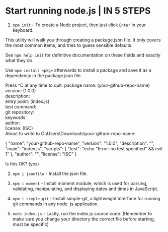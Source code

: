 # Start running node.js | IN 5 STEPS

1) ```npm init``` - To create a Node project, then just click `Enter` in your keyboard.<br>

This utility will walk you through creating a package.json file.
It only covers the most common items, and tries to guess sensible defaults.

See `npm help init` for definitive documentation on these fields
and exactly what they do.

Use `npm install <pkg>` afterwards to install a package and
save it as a dependency in the package.json file.

Press ^C at any time to quit.
package name: (your-github-repo-name)
version: (1.0.0)                                                                                                                                                                      
description:                                                                                                                                                                          
entry point: (index.js)                                                                                                                                                               
test command:                                                                                                                                                                         
git repository:                                                                                                                                                                       
keywords:                                                                                                                                                                             
author:                                                                                                                                                                               
license: (ISC)                                                                                                                                                                        
About to write to C:\Users\Downloads\your-github-repo-name:

{
  "name": "your-github-repo-name",
  "version": "1.0.0",
  "description": "",
  "main": "index.js",
  "scripts": {
    "test": "echo \"Error: no test specified\" && exit 1"
  },
  "author": "",
  "license": "ISC"
}


Is this OK? (yes)


2) ```npm i jsonfile``` - Install the json file.

1) ```npm i moment``` - Install moment module, which is used for parsing, validating, manipulating, and displaying dates and times in JavaScript.

1) ```npm i simple-git``` - Install simple-git, a lightweight interface for running git commands in any node. js application.

1) ```node index.js``` - Lastly, run the index.js source code. (Remember to make sure you change your directory the correct file before starting, must be specific)